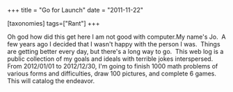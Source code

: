 +++
title = "Go for Launch"
date = "2011-11-22"

[taxonomies]
tags=["Rant"]
+++

Oh god how did this get here I am not good with computer.My name's Jo.  A few years ago I decided that I wasn't happy with the person I was.  Things are getting better every day, but there's a long way to go.  This web log is a public collection of my goals and ideals with terrible jokes interspersed.  From 2012/01/01 to 2012/12/30, I'm going to finish 1000 math problems of various forms and difficulties, draw 100 pictures, and complete 6 games.  This will catalog the endeavor.
